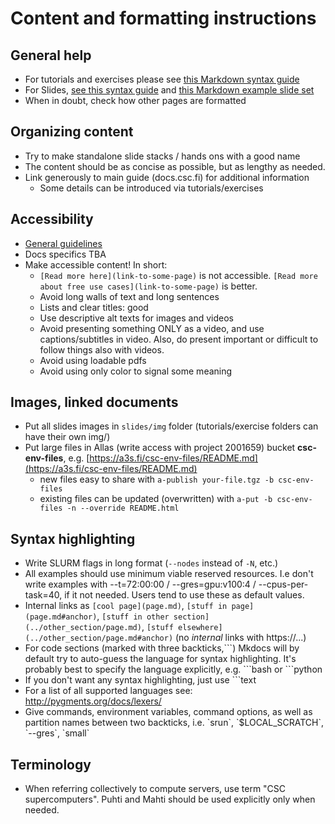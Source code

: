 # Content and formatting instructions

## General help
 - For tutorials and exercises please see [this Markdown syntax guide](https://www.markdownguide.org/tools/mkdocs/)
 - For Slides, [see this syntax guide](https://github.com/csc-training/slide-template/blob/master/docs/syntax-guide.md)
   and [this Markdown example slide set](../slides/example.md)
 - When in doubt, check how other pages are formatted

## Organizing content
 - Try to make standalone slide stacks / hands ons with a good name
 - The content should be as concise as possible, but as lengthy as needed.
 - Link generously to main guide (docs.csc.fi) for additional information
   - Some details can be introduced via tutorials/exercises

## Accessibility
 - [General guidelines](https://www.saavutettavuusvaatimukset.fi/)
 - Docs specifics TBA
 - Make accessible content! In short:
      - `[Read more here](link-to-some-page)` is not accessible. `[Read more about free use cases](link-to-some-page)` is better.
      - Avoid long walls of text and long sentences
      - Lists and clear titles: good
      - Use descriptive alt texts for images and videos
      - Avoid presenting something ONLY as a video, and use captions/subtitles in video. Also, do present important or difficult to follow things also with videos.
      - Avoid using loadable pdfs
      - Avoid using only color to signal some meaning

## Images, linked documents
 - Put all slides images in `slides/img` folder (tutorials/exercise folders can have their own img/)
 - Put large files in Allas (write access with project 2001659) bucket **csc-env-files**,
 e.g.  [https://a3s.fi/csc-env-files/README.md](https://a3s.fi/csc-env-files/README.md)
      - new files easy to share with `a-publish your-file.tgz -b csc-env-files`
      - existing files can be updated (overwritten) with `a-put -b csc-env-files -n --override README.html`

## Syntax highlighting
 - Write SLURM flags in long format (`--nodes` instead of `-N`, etc.)
 - All examples should use minimum viable reserved resources. I.e don't write examples 
   with --t=72:00:00 / --gres=gpu:v100:4 / --cpus-per-task=40, if it not needed. 
   Users tend to use these as default values.
 - Internal links as `[cool page](page.md)`, `[stuff in
   page](page.md#anchor)`, `[stuff in other section](../other_section/page.md)`,
   `[stuff elsewhere](../other_section/page.md#anchor)` (no _internal_ links with https://...)
 - For code sections (marked with three backticks,\`\`\`) Mkdocs will by default try to auto-guess the 
   language for syntax highlighting. It's probably best to specify the language explicitly, e.g.  \`\`\`bash or  \`\`\`python
 - If you don't want any syntax highlighting, just use \`\`\`text
 - For a list of all supported languages see: http://pygments.org/docs/lexers/
 - Give commands, environment variables, command options, as well as partition 
   names between two backticks, i.e. \`srun\`, \`$LOCAL_SCRATCH\`, \`--gres\`, \`small\`

## Terminology
 - When referring collectively to compute servers, use term "CSC supercomputers". Puhti and Mahti should be used explicitly only
   when needed.
